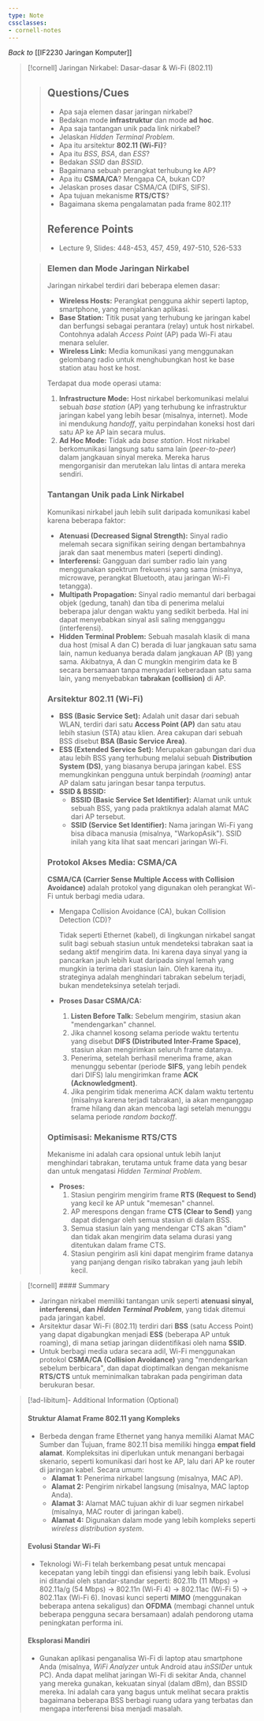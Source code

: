 ```yaml
---
type: Note
cssclasses:
- cornell-notes
---
```


_Back to_ [[IF2230 Jaringan Komputer]]

> [!cornell] Jaringan Nirkabel: Dasar-dasar & Wi-Fi (802.11)
> 
> > ## Questions/Cues
> > 
> > - Apa saja elemen dasar jaringan nirkabel?
> > - Bedakan mode **infrastruktur** dan mode **ad hoc**.
> > - Apa saja tantangan unik pada link nirkabel?
> > - Jelaskan _Hidden Terminal Problem_.
> > - Apa itu arsitektur **802.11 (Wi-Fi)**?
> > - Apa itu _BSS_, _BSA_, dan _ESS_?
> > - Bedakan _SSID_ dan _BSSID_.
> > - Bagaimana sebuah perangkat terhubung ke AP?
> > - Apa itu **CSMA/CA**? Mengapa CA, bukan CD?
> > - Jelaskan proses dasar CSMA/CA (DIFS, SIFS).
> > - Apa tujuan mekanisme **RTS/CTS**?
> > - Bagaimana skema pengalamatan pada frame 802.11?
> > 
> > ## Reference Points
> > 
> > - Lecture 9, Slides: 448-453, 457, 459, 497-510, 526-533
> 
> > ### Elemen dan Mode Jaringan Nirkabel
> > 
> > Jaringan nirkabel terdiri dari beberapa elemen dasar:
> > 
> > - **Wireless Hosts:** Perangkat pengguna akhir seperti laptop, smartphone, yang menjalankan aplikasi.
> > - **Base Station:** Titik pusat yang terhubung ke jaringan kabel dan berfungsi sebagai perantara (relay) untuk host nirkabel. Contohnya adalah _Access Point_ (AP) pada Wi-Fi atau menara seluler.
> > - **Wireless Link:** Media komunikasi yang menggunakan gelombang radio untuk menghubungkan host ke base station atau host ke host.
> > 
> > Terdapat dua mode operasi utama:
> > 
> > 1. **Infrastructure Mode:** Host nirkabel berkomunikasi melalui sebuah _base station_ (AP) yang terhubung ke infrastruktur jaringan kabel yang lebih besar (misalnya, internet). Mode ini mendukung _handoff_, yaitu perpindahan koneksi host dari satu AP ke AP lain secara mulus.
> > 2. **Ad Hoc Mode:** Tidak ada _base station_. Host nirkabel berkomunikasi langsung satu sama lain (_peer-to-peer_) dalam jangkauan sinyal mereka. Mereka harus mengorganisir dan merutekan lalu lintas di antara mereka sendiri.
> > 
> > ### Tantangan Unik pada Link Nirkabel
> > 
> > Komunikasi nirkabel jauh lebih sulit daripada komunikasi kabel karena beberapa faktor:
> > 
> > - **Atenuasi (Decreased Signal Strength):** Sinyal radio melemah secara signifikan seiring dengan bertambahnya jarak dan saat menembus materi (seperti dinding).
> > - **Interferensi:** Gangguan dari sumber radio lain yang menggunakan spektrum frekuensi yang sama (misalnya, microwave, perangkat Bluetooth, atau jaringan Wi-Fi tetangga).
> > - **Multipath Propagation:** Sinyal radio memantul dari berbagai objek (gedung, tanah) dan tiba di penerima melalui beberapa jalur dengan waktu yang sedikit berbeda. Hal ini dapat menyebabkan sinyal asli saling mengganggu (interferensi).
> > - **Hidden Terminal Problem:** Sebuah masalah klasik di mana dua host (misal A dan C) berada di luar jangkauan satu sama lain, namun keduanya berada dalam jangkauan AP (B) yang sama. Akibatnya, A dan C mungkin mengirim data ke B secara bersamaan tanpa menyadari keberadaan satu sama lain, yang menyebabkan **tabrakan (collision)** di AP.
> > 
> > ### Arsitektur 802.11 (Wi-Fi)
> > 
> > - **BSS (Basic Service Set):** Adalah unit dasar dari sebuah WLAN, terdiri dari satu **Access Point (AP)** dan satu atau lebih stasiun (STA) atau klien. Area cakupan dari sebuah BSS disebut **BSA (Basic Service Area)**.
> > - **ESS (Extended Service Set):** Merupakan gabungan dari dua atau lebih BSS yang terhubung melalui sebuah **Distribution System (DS)**, yang biasanya berupa jaringan kabel. ESS memungkinkan pengguna untuk berpindah (_roaming_) antar AP dalam satu jaringan besar tanpa terputus.
> > - **SSID & BSSID:**
> >     - **BSSID (Basic Service Set Identifier):** Alamat unik untuk sebuah BSS, yang pada praktiknya adalah alamat MAC dari AP tersebut.
> >     - **SSID (Service Set Identifier):** Nama jaringan Wi-Fi yang bisa dibaca manusia (misalnya, "WarkopAsik"). SSID inilah yang kita lihat saat mencari jaringan Wi-Fi.
> > 
> > ### Protokol Akses Media: CSMA/CA
> > 
> > **CSMA/CA (Carrier Sense Multiple Access with Collision Avoidance)** adalah protokol yang digunakan oleh perangkat Wi-Fi untuk berbagi media udara.
> > 
> > - Mengapa Collision Avoidance (CA), bukan Collision Detection (CD)?
> >     
> >     Tidak seperti Ethernet (kabel), di lingkungan nirkabel sangat sulit bagi sebuah stasiun untuk mendeteksi tabrakan saat ia sedang aktif mengirim data. Ini karena daya sinyal yang ia pancarkan jauh lebih kuat daripada sinyal lemah yang mungkin ia terima dari stasiun lain. Oleh karena itu, strateginya adalah menghindari tabrakan sebelum terjadi, bukan mendeteksinya setelah terjadi.
> >     
> > - **Proses Dasar CSMA/CA:**
> >     
> >     1. **Listen Before Talk:** Sebelum mengirim, stasiun akan "mendengarkan" channel.
> >     2. Jika channel kosong selama periode waktu tertentu yang disebut **DIFS (Distributed Inter-Frame Space)**, stasiun akan mengirimkan seluruh frame datanya.
> >     3. Penerima, setelah berhasil menerima frame, akan menunggu sebentar (periode **SIFS**, yang lebih pendek dari DIFS) lalu mengirimkan frame **ACK (Acknowledgment)**.
> >     4. Jika pengirim tidak menerima ACK dalam waktu tertentu (misalnya karena terjadi tabrakan), ia akan menganggap frame hilang dan akan mencoba lagi setelah menunggu selama periode _random backoff_.
> > 
> > ### Optimisasi: Mekanisme RTS/CTS
> > 
> > Mekanisme ini adalah cara opsional untuk lebih lanjut menghindari tabrakan, terutama untuk frame data yang besar dan untuk mengatasi _Hidden Terminal Problem_.
> > 
> > - **Proses:**
> >     1. Stasiun pengirim mengirim frame **RTS (Request to Send)** yang kecil ke AP untuk "memesan" channel.
> >     2. AP merespons dengan frame **CTS (Clear to Send)** yang dapat didengar oleh semua stasiun di dalam BSS.
> >     3. Semua stasiun lain yang mendengar CTS akan "diam" dan tidak akan mengirim data selama durasi yang ditentukan dalam frame CTS.
> >     4. Stasiun pengirim asli kini dapat mengirim frame datanya yang panjang dengan risiko tabrakan yang jauh lebih kecil.

> [!cornell] #### Summary
> 
> - Jaringan nirkabel memiliki tantangan unik seperti **atenuasi sinyal, interferensi, dan _Hidden Terminal Problem_**, yang tidak ditemui pada jaringan kabel.
> - Arsitektur dasar Wi-Fi (802.11) terdiri dari **BSS** (satu Access Point) yang dapat digabungkan menjadi **ESS** (beberapa AP untuk roaming), di mana setiap jaringan diidentifikasi oleh nama **SSID**.
> - Untuk berbagi media udara secara adil, Wi-Fi menggunakan protokol **CSMA/CA (Collision Avoidance)** yang "mendengarkan sebelum berbicara", dan dapat dioptimalkan dengan mekanisme **RTS/CTS** untuk meminimalkan tabrakan pada pengiriman data berukuran besar.

> [!ad-libitum]- Additional Information (Optional)
> 
> #### Struktur Alamat Frame 802.11 yang Kompleks
> 
> - Berbeda dengan frame Ethernet yang hanya memiliki Alamat MAC Sumber dan Tujuan, frame 802.11 bisa memiliki hingga **empat field alamat**. Kompleksitas ini diperlukan untuk menangani berbagai skenario, seperti komunikasi dari host ke AP, lalu dari AP ke router di jaringan kabel. Secara umum:
>     - **Alamat 1:** Penerima nirkabel langsung (misalnya, MAC AP).
>     - **Alamat 2:** Pengirim nirkabel langsung (misalnya, MAC laptop Anda).
>     - **Alamat 3:** Alamat MAC tujuan akhir di luar segmen nirkabel (misalnya, MAC router di jaringan kabel).
>     - **Alamat 4:** Digunakan dalam mode yang lebih kompleks seperti _wireless distribution system_.
> 
> #### Evolusi Standar Wi-Fi
> 
> - Teknologi Wi-Fi telah berkembang pesat untuk mencapai kecepatan yang lebih tinggi dan efisiensi yang lebih baik. Evolusi ini ditandai oleh standar-standar seperti: 802.11b (11 Mbps) → 802.11a/g (54 Mbps) → 802.11n (Wi-Fi 4) → 802.11ac (Wi-Fi 5) → 802.11ax (Wi-Fi 6). Inovasi kunci seperti **MIMO** (menggunakan beberapa antena sekaligus) dan **OFDMA** (membagi channel untuk beberapa pengguna secara bersamaan) adalah pendorong utama peningkatan performa ini.
> 
> #### Eksplorasi Mandiri
> 
> - Gunakan aplikasi penganalisa Wi-Fi di laptop atau smartphone Anda (misalnya, _WiFi Analyzer_ untuk Android atau _inSSIDer_ untuk PC). Anda dapat melihat jaringan Wi-Fi di sekitar Anda, channel yang mereka gunakan, kekuatan sinyal (dalam dBm), dan BSSID mereka. Ini adalah cara yang bagus untuk melihat secara praktis bagaimana beberapa BSS berbagi ruang udara yang terbatas dan mengapa interferensi bisa menjadi masalah.